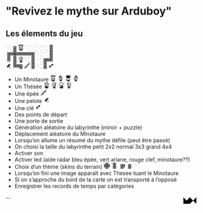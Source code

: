 # "Revivez le mythe sur Arduboy"

## Les élements du jeu


<img src="./img/caption.png">


* Un Minotaure <img src="./img/min_front.png"> <img src="./img/min_right.png"> <img src="./img/min_back.png"> <img src="./img/min_left.png">
* Un Thésée <img src="./img/the_front.png"> <img src="./img/the_right.png"> <img src="./img/the_back.png"> <img src="./img/the_left.png">
* Une épée <img src="./img/sword.png">
* Une pelote <img src="./img/string.png">
* Une clé <img src="./img/key.png">
* Des points de départ
* Une porte de sortie
* Génération aléatoire du labyrinthe (miroir + puzzle)
* Déplacement aléatoire du Minotaure
* Lorsqu’on allume un résumé du mythe défile (peut être passé)
* On choisi la taille du labyrinthe petit 2x2 normal 3x3 grand 4x4
* Activer son
* Activer led (aide radar bleu épée, vert ariane, rouge clef, minotaure??)
* Choix d’un thème (skins du terrain) <img src="./img/wall_cross.png"> <img src="./img/wall_straight.png"> <img src="./img/wall_angle.png"> <img src="./img/wall_end.png"> <img src="./img/wall_empty.png">
* Lorsqu’on fini une image apparaît avec Thesee tuant le Minotaure
* Si on s’approche du bord de la carte on est transporté à l’opposé
* Enregistrer les records de temps par catégories

<a href="https://www.maxime.hanicotte.net"><img src="./img/mx-logo.png" width="36" alt="MX" align="right"></a>

--
